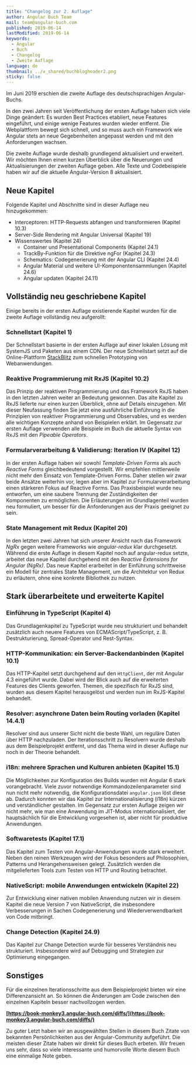 ```yaml
---
title: "Changelog zur 2. Auflage"
author: Angular Buch Team
mail: team@angular-buch.com
published: 2019-06-14
lastModified: 2019-06-14
keywords:
  - Angular
  - Buch
  - Changelog
  - Zweite Auflage
language: de
thumbnail: ../x_shared/buchblogheader2.png
sticky: false
---
```


Im Juni 2019 erschien die zweite Auflage des deutschsprachigen Angular-Buchs.

In den zwei Jahren seit Veröffentlichung der ersten Auflage haben sich viele Dinge geändert:
Es wurden Best Practices etabliert, neue Features eingeführt, und einige wenige Features wurden wieder entfernt.
Die Webplattform bewegt sich schnell, und so muss auch ein Framework wie Angular stets an neue Gegebenheiten angepasst werden und mit den Anforderungen wachsen.

Die zweite Auflage wurde deshalb grundlegend aktualisiert und erweitert.
Wir möchten Ihnen einen kurzen Überblick über die Neuerungen und Aktualisierungen der zweiten Auflage geben.
Alle Texte und Codebeispiele haben wir auf die aktuelle Angular-Version 8 aktualisiert.

## Neue Kapitel

Folgende Kapitel und Abschnitte sind in dieser Auflage neu hinzugekommen:

* Interceptoren: HTTP-Requests abfangen und transformieren (Kapitel 10.3)
* Server-Side Rendering mit Angular Universal (Kapitel 19)
* Wissenswertes (Kapitel 24)
  * Container und Presentational Components (Kapitel 24.1)
  * TrackBy-Funktion für die Direktive ngFor (Kapitel 24.3)
  * Schematics: Codegenerierung mit der Angular CLI (Kapitel 24.4)
  * Angular Material und weitere UI-Komponentensammlungen (Kapitel 24.6)
  * Angular updaten (Kapitel 24.11)


## Vollständig neu geschriebene Kapitel

Einige bereits in der ersten Auflage existierende Kapitel wurden für die zweite Auflage vollständig neu aufgerollt:

### Schnellstart (Kapitel 1)
Der Schnellstart basierte in der ersten Auflage auf einer lokalen Lösung mit SystemJS und Paketen aus einem CDN. Der neue Schnellstart setzt auf die Online-Plattform [StackBlitz](https://stackblitz.com) zum schnellen Prototyping von Webanwendungen.

### Reaktive Programmierung mit RxJS (Kapitel 10.2)
Das Prinzip der reaktiven Programmierung und das Framework RxJS haben in den letzten Jahren weiter an Bedeutung gewonnen. Das alte Kapitel zu RxJS lieferte nur einen kurzen Überblick, ohne auf Details einzugehen. Mit dieser Neufassung finden Sie jetzt eine ausführliche Einführung in die Prinzipien von reaktiver Programmierung und Observables, und es werden alle wichtigen Konzepte anhand von Beispielen erklärt. Im Gegensatz zur ersten Auflage verwenden alle Beispiele im Buch die aktuelle Syntax von RxJS mit den *Pipeable Operators*.

### Formularverarbeitung & Validierung: Iteration IV (Kapitel 12)
In der ersten Auflage haben wir sowohl *Template-Driven Forms* als auch *Reactive Forms* gleichbedeutend vorgestellt. Wir empfehlen mittlerweile nicht mehr den Einsatz von Template-Driven Forms. Daher stellen wir zwar beide Ansätze weiterhin vor, legen aber im Kapitel zur Formularverarbeitung einen stärkeren Fokus auf Reactive Forms. Das Praxisbeispiel wurde neu entworfen, um eine saubere Trennung der Zuständigkeiten der Komponenten zu ermöglichen. Die Erläuterungen im Grundlagenteil wurden neu formuliert, um besser für die Anforderungen aus der Praxis geeignet zu sein.

### State Management mit Redux (Kapitel 20)
In den letzten zwei Jahren hat sich unserer Ansicht nach das Framework *NgRx* gegen weitere Frameworks wie *angular-redux* klar durchgesetzt. Während die erste Auflage in diesem Kapitel noch auf angular-redux setzte, arbeitet das neue Kapitel durchgehend mit den *Reactive Extensions for Angular (NgRx)*. Das neue Kapitel erarbeitet in der Einführung schrittweise ein Modell für zentrales State Management, um die Architektur von Redux zu erläutern, ohne eine konkrete Bibliothek zu nutzen.


## Stark überarbeitete und erweiterte Kapitel

### Einführung in TypeScript (Kapitel 4)
Das Grundlagenkapitel zu TypeScript wurde neu strukturiert und behandelt zusätzlich auch neuere Features von ECMAScript/TypeScript, z. B. Destrukturierung, Spread-Operator und Rest-Syntax.

### HTTP-Kommunikation: ein Server-Backendanbinden (Kapitel 10.1)
Das HTTP-Kapitel setzt durchgehend auf den `HttpClient`, der mit Angular 4.3 eingeführt wurde.
Dabei wird der Blick auch auf die erweiterten Features des Clients geworfen. Themen, die spezifisch für RxJS sind, wurden aus diesem Kapitel herausgelöst und werden nun im RxJS-Kapitel behandelt.

### Resolver: asynchrone Daten beim Routing vorladen (Kapitel 14.4.1)
Resolver sind aus unserer Sicht nicht die beste Wahl, um reguläre Daten über HTTP nachzuladen. Der Iterationsschritt zu Resolvern wurde deshalb aus dem Beispielprojekt entfernt, und das Thema wird in dieser Auflage nur noch in der Theorie behandelt.

### i18n: mehrere Sprachen und Kulturen anbieten (Kapitel 15.1)
Die Möglichkeiten zur Konfiguration des Builds wurden mit Angular 6 stark vorangebracht.
Viele zuvor notwendige Kommandozeilenparameter sind nun nicht mehr notwendig, die Konfigurationsdatei `angular.json` löst diese ab. Dadurch konnten wir das Kapitel zur Internationalisierung (i18n) kürzen und verständlicher gestalten. Im Gegensatz zur ersten Auflage zeigen wir nicht mehr, wie man eine Anwendung im JIT-Modus internationalisiert, der hauptsächlich für die Entwicklung vorgesehen ist, aber nicht für produktive Anwendungen.

### Softwaretests (Kapitel 17.1)
Das Kapitel zum Testen von Angular-Anwendungen wurde stark erweitert. Neben den reinen Werkzeugen wird der Fokus besonders auf Philosophien, Patterns und Herangehensweisen gelegt. Zusätzlich werden die mitgelieferten Tools zum Testen von HTTP und Routing betrachtet.

### NativeScript: mobile Anwendungen entwickeln (Kapitel 22)
Zur Entwicklung einer nativen mobilen Anwendung nutzen wir in diesem Kapitel die neue Version 7 von NativeScript, die insbesondere Verbesserungen in Sachen Codegenerierung und Wiederverwendbarkeit von Code mitbringt.

### Change Detection (Kapitel 24.9)
Das Kapitel zur Change Detection wurde für besseres Verständnis neu strukturiert. Insbesondere wird auf Debugging und Strategien zur Optimierung eingegangen.


## Sonstiges

Für die einzelnen Iterationsschritte aus dem Beispielprojekt bieten wir eine Differenzansicht an. So können die Änderungen am Code zwischen den einzelnen Kapiteln besser nachvollzogen werden. 

**[https://book-monkey3.angular-buch.com/diffs/](https://book-monkey3.angular-buch.com/diffs/)**

Zu guter Letzt haben wir an ausgewählten Stellen in diesem Buch Zitate von bekannten Persönlichkeiten aus der Angular-Community aufgeführt.
Die meisten dieser Zitate haben wir direkt für dieses Buch erbeten.
Wir freuen uns sehr, dass so viele interessante und humorvolle Worte diesem Buch eine einmalige Note geben.
